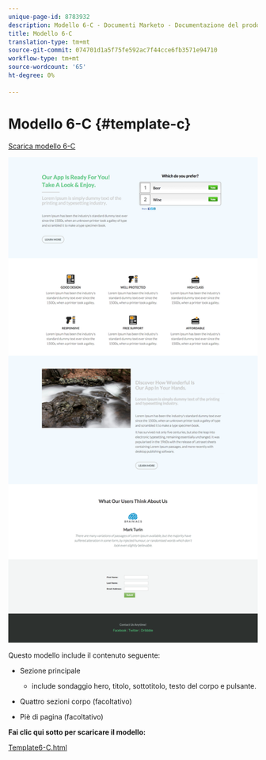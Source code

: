 ```yaml
---
unique-page-id: 8783932
description: Modello 6-C - Documenti Marketo - Documentazione del prodotto
title: Modello 6-C
translation-type: tm+mt
source-git-commit: 074701d1a5f75fe592ac7f44cce6fb3571e94710
workflow-type: tm+mt
source-wordcount: '65'
ht-degree: 0%

---
```



# Modello 6-C {#template-c}

[Scarica modello 6-C](https://docs.marketo.com/download/attachments/8783932/template-6c.html?version=1&amp;modificationdate=1437693151000&amp;api=v2)

![](assets/image2015-7-29-11-3a52-3a22.png)

Questo modello include il contenuto seguente:

* Sezione principale

   * include sondaggio hero, titolo, sottotitolo, testo del corpo e pulsante.

* Quattro sezioni corpo (facoltativo)
* Piè di pagina (facoltativo)

**Fai clic qui sotto per scaricare il modello:**

[Template6-C.html](https://docs.marketo.com/download/attachments/8783932/template-6c.html?version=1&amp;modificationdate=1437693151000&amp;api=v2)
